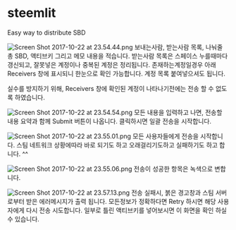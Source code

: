 # steemlit
Easy way to distribute SBD


![Screen Shot 2017-10-22 at 23.54.44.png](https://steemitimages.com/DQmYZ3wnTpB8LcYPMENxoiRazPpYFmaJ2B9GAarEBsBjYdt/Screen%20Shot%202017-10-22%20at%2023.54.44.png)
보내는사람, 받는사람 목록, 나눠줄 총 SBD, 액티브키 그리고 메모 내용을 적습니다. 받는사람 목록은 스페이스 누를때마다 갱신되고, 잘못넣은 계정이나 중복된 계정은 정리됩니다. 존재하는계정일경우 아래 Receivers 창에 표시되니 한눈으로 확인 가능합니다. 계정 목록 붙여넣으셔도 됩니다.

실수를 방지하기 위해, Receivers 창에 확인된 계정이 나타나기전에는 전송 할 수 없도록 하였습니다.

![Screen Shot 2017-10-22 at 23.54.54.png](https://steemitimages.com/DQmbXgXSFxK3RqwEokTGJ83YdwyQbBFvKWVQBEDJqbiwE6H/Screen%20Shot%202017-10-22%20at%2023.54.54.png)
모든 내용을 입력하고 나면, 전송할 내용 요약과 함께 Submit 버튼이 나옵니다. 클릭하시면 일괄 전송을 시작합니다.


![Screen Shot 2017-10-22 at 23.55.01.png](https://steemitimages.com/DQmVEFY6aT9jZzqCMWdJMoczxxSYssAemx3swxBVbrFG2Le/Screen%20Shot%202017-10-22%20at%2023.55.01.png)
모든 사용자들에게 전송을 시작합니다. 스팀 네트워크 상황에따라 바로 되기도 하고 오래걸리기도하고 실패하기도 하고 합니다. ^^

![Screen Shot 2017-10-22 at 23.55.06.png](https://steemitimages.com/DQmdMkp43w2gZCeEQx149hVQ9aXLduz6TB9f7PfRoRGQFY8/Screen%20Shot%202017-10-22%20at%2023.55.06.png)
전송이 성공한 항목은 녹색으로 변합니다.

![Screen Shot 2017-10-22 at 23.57.13.png](https://steemitimages.com/DQmU1bjDEWLHXScTkZDu1WreTYa86ANQYvFmt2aHF8e9uiU/Screen%20Shot%202017-10-22%20at%2023.57.13.png)
전송 실패시, 붉은 경고창과 스팀 서버로부터 받은 에러메시지가 출력 됩니다. 모든정보가 정확하다면 Retry 하시면 해당 사용자에게 다시 전송 시도합니다. 일부로 틀린 액티브키를 넣어보시면 이 화면을 확인 하실 수 있습니다.
